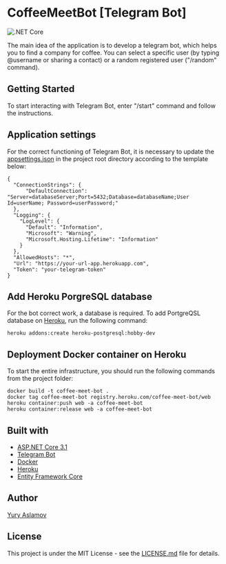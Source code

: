 # CoffeeMeetBot [Telegram Bot]

![.NET Core](https://github.com/aslamovyura/coffee-meet-telegram-bot/workflows/.NET%20Core/badge.svg)

The main idea of the application is to develop a telegram bot, which helps you to find a company for coffee. You can select a specific user (by typing @username or sharing a contact) or a random registered user ("/random" command).

## Getting Started

To start interacting with Telegram Bot, enter "/start" command and follow the instructions.

## Application settings

For the correct functioning of Telegram Bot, it is necessary to update the [appsettings.json](https://github.com/aslamovyura/coffee-meet-telegram-bot/tree/master/src/Bot/appsettings.json) in the project root directory according to the template below:

```
{
  "ConnectionStrings": {
      "DefaultConnection": "Server=databaseServer;Port=5432;Database=databaseName;User Id=userName; Password=userPassword;"
  },
  "Logging": {
    "LogLevel": {
      "Default": "Information",
      "Microsoft": "Warning",
      "Microsoft.Hosting.Lifetime": "Information"
    }
  },
  "AllowedHosts": "*",
  "Url": "https://your-url-app.herokuapp.com",
  "Token": "your-telegram-token"
}
```

## Add Heroku PorgreSQL database 

For the bot correct work, a database is required. To add PortgreQSL database on [Heroku](https://heroku.com/), run the following command:

```
heroku addons:create heroku-postgresql:hobby-dev
```

## Deployment Docker container on Heroku

To start the entire infrastructure, you should run the following commands from the project folder:

```
docker build -t coffee-meet-bot .
docker tag coffee-meet-bot registry.heroku.com/coffee-meet-bot/web
heroku container:push web -a coffee-meet-bot
heroku container:release web -a coffee-meet-bot
```

## Built with

- [ASP.NET Core 3.1](https://docs.microsoft.com/en-us/aspnet/core/)
- [Telegram Bot](https://www.nuget.org/packages/Telegram.Bot/)
- [Docker](https://www.docker.com/)
- [Heroku](https://heroku.com/)
- [Entity Framework Core](https://docs.microsoft.com/en-us/ef/core/)

## Author

[Yury Aslamov](https://aslamovyura.github.io/)

## License

This project is under the MIT License - see the [LICENSE.md](https://github.com/aslamovyura/coffee-meet-telegram-bot/blob/master/LICENSE) file for details.
